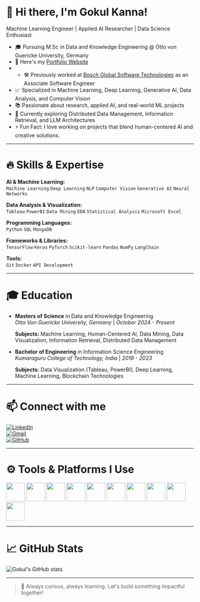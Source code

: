# 👋 Hi there, I'm Gokul Kanna!

Machine Learning Engineer | Applied AI Researcher | Data Science Enthusiast

- 🎓 Pursuing M.Sc in Data and Knowledge Engineering @ Otto von Guericke University, Germany  
- 🔭 Here's my [Portfolio Website](https://your-github-portfolio-link/)
- - 🛠 Previously worked at [Bosch Global Software Technologies](https://www.bosch-softwaretechnologies.com/) as an Associate Software Engineer  
- 📈 Specialized in Machine Learning, Deep Learning, Generative AI, Data Analysis, and Computer Vision  
- 📚 Passionate about research, applied AI, and real-world ML projects  
- 🌱 Currently exploring Distributed Data Management, Information Retrieval, and LLM Architectures  
- ⚡ Fun Fact: I love working on projects that blend human-centered AI and creative solutions.

---

# 🔥 Skills & Expertise

**AI & Machine Learning:**  
`Machine Learning` `Deep Learning` `NLP` `Computer Vision` `Generative AI` `Neural Networks`

**Data Analysis & Visualization:**  
`Tableau` `PowerBI` `Data Mining` `EDA` `Statistical Analysis` `Microsoft Excel`

**Programming Languages:**  
`Python` `SQL` `MongoDB`

**Frameworks & Libraries:**  
`TensorFlow` `Keras` `PyTorch` `Scikit-learn` `Pandas` `NumPy` `LangChain`

**Tools:**  
`Git` `Docker` `API Development`

---

# 🎓 Education

- **Masters of Science** in Data and Knowledge Engineering  
  _Otto Von Guericke University, Germany_ | _October 2024 - Present_

  **Subjects:** Machine Learning, Human-Centered AI, Data Mining, Data Visualization, Information Retrieval, Distributed Data Management

- **Bachelor of Engineering** in Information Science Engineering  
  _Kumaraguru College of Technology, India_ | _2019 - 2023_

  **Subjects:** Data Visualization (Tableau, PowerBI), Deep Learning, Machine Learning, Blockchain Technologies

---

# 📫 Connect with me

[![LinkedIn](https://img.shields.io/badge/LinkedIn-0077B5?style=for-the-badge&logo=linkedin&logoColor=white)](https://www.linkedin.com/in/gokul-kanna-0a73381b4/)  
[![Gmail](https://img.shields.io/badge/Gmail-D14836?style=for-the-badge&logo=gmail&logoColor=white)](mailto:rgokulkanna767@gmail.com)  
[![GitHub](https://img.shields.io/badge/GitHub-181717?style=for-the-badge&logo=github&logoColor=white)](https://github.com/your-github-username)

---

# ⚙️ Tools & Platforms I Use
<img height="50" width="50" src="https://img.icons8.com/color/48/000000/visual-studio-code-2019.png"/> <img height="50" width="50" src="https://img.icons8.com/color/48/000000/pycharm.png"/> <img height="50" width="50" src="https://img.icons8.com/color/50/000000/git.png"/> <img height="50" width="50" src="https://img.icons8.com/dusk/64/000000/anaconda.png"/> <img height="50" src="https://img.icons8.com/officel/480/null/java-eclipse.png"/> <img height="50" src="https://img.icons8.com/color/480/null/notion--v1.png" /> <img height="50" width="50" src="https://img.icons8.com/doodle/48/000000/adobe-photoshop.png"/> <img height="50" width="50" src="https://img.icons8.com/color/48/000000/figma--v1.png"/> <img height="50" src="https://img.shields.io/badge/Netlify-00C7B7?style=for-the-badge&logo=netlify&logoColor=white"/> <img height="50" src="https://img.shields.io/badge/Adobe%20XD-FF61F6?style=for-the-badge&logo=Adobe%20XD&logoColor=white"/>

---

# 📈 GitHub Stats

![Gokul's GitHub stats](https://github-readme-stats.vercel.app/api?username=your-github-username&theme=dark&show_icons=true&hide=issues,contribs)

---

> 🚀 Always curious, always learning. Let's build something impactful together!

